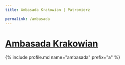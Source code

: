 ```yaml
---
title: Ambasada Krakowian | Patromierz

permalink: /ambasada
---
```


# [Ambasada Krakowian](https://patronite.pl/ambasada)

{% include profile.md name="ambasada" prefix="a" %}
